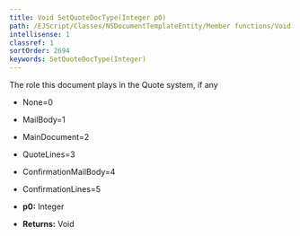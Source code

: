 ```yaml
---
title: Void SetQuoteDocType(Integer p0)
path: /EJScript/Classes/NSDocumentTemplateEntity/Member functions/Void SetQuoteDocType(Integer p_0)
intellisense: 1
classref: 1
sortOrder: 2694
keywords: SetQuoteDocType(Integer)
---
```


The role this document plays in the Quote system, if any

* None=0
* MailBody=1
* MainDocument=2
* QuoteLines=3
* ConfirmationMailBody=4
* ConfirmationLines=5

* **p0:** Integer
* **Returns:** Void
